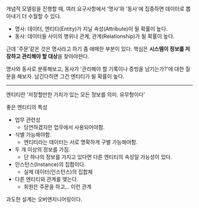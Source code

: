 개념적 모델링을 진행할 때, 여러 요구사항에서 '명사'와 '동사'에 집중하면 데이터로 뽑아내기 더 수월할 수 있다.

- 명사: 데이터, 엔티티(Entity)가 지닐 속성(Attribute)이 될 확률이 높다.
- 동사: 데이터들 사이의 행위나 관계, 관계(Relationship)가 될 확률이 높다.

근데 '주문'같은 것은 명사라고 하기 좀 애매한 부분이 있다. 핵심은 **시스템이 정보를 저장하고 관리해야 할 대상**을 찾아야한다.

명사와 동사로 분류해보고, 동사가 '관리해야 할 기록이나 증빙을 남기는가?'에 대한 질문을 해보자.
남긴다하면 그건 엔티티가 될 확률이 높다.

-----

엔티티란 '저장할만한 가치가 있는 모든 정보를 의미. 유무형이다'

좋은 엔티티의 특성

- 업무 관련성
    - 당연하겠지만 업무에서 사용되어야함.
- 식별 가능해야함.
    - 엔티티라는 데이터는 서로 명확하게 구별 가능해야함.
- 두 개 이상의 정보를 가짐.
    - 단 하나의 정보를 가지고 있다면 다른 엔티티의 속성일 가능성이 있다.
- 인스턴스(Instance)의 집합이다.
    - 실제 데이터(인스턴스)의 집합체
- 다른 엔티티와 관계를 맺는다.
    - 회원은 주문을 하고,.. 이런 관계

과도한 설계는 오버엔지니어링이다.

